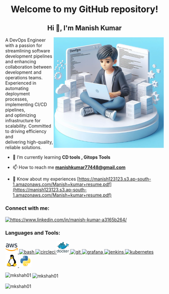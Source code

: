 <h1 align="center"> <b>Welcome to my GitHub repository!</b></h1>
<h2 align="center"><strong>Hi 👋, I'm Manish Kumar</strong></h2>

<img align="right" alt="Coder GIF" height=350 width=350 src="https://github.com/MKshah01/Mkshah01/blob/main/devops%20img.jpeg" />
<p align="left"> A DevOps Engineer with a passion for streamlining software development pipelines</br>  and enhancing collaboration between development and operations teams.</br>  Experienced in automating deployment processes, implementing CI/CD pipelines, </br> and optimizing infrastructure for scalability. Committed to driving efficiency and </br> delivering high-quality, reliable solutions. </p>


- 🌱 I’m currently learning **CD tools , Gitops Tools**

- 📫 How to reach me **manishkumar77448@gmail.com**

- 📄 Know about my experiences [https://manish123123.s3.ap-south-1.amazonaws.com/Manish+kumar+resume.pdf](https://manish123123.s3.ap-south-1.amazonaws.com/Manish+kumar+resume.pdf)

<h3 align="left">Connect with me:</h3>
<p align="left">
<a href="https://linkedin.com/in/https://www.linkedin.com/in/manish-kumar-a3165b264/" target="blank"><img align="center" src="https://raw.githubusercontent.com/rahuldkjain/github-profile-readme-generator/master/src/images/icons/Social/linked-in-alt.svg" alt="https://www.linkedin.com/in/manish-kumar-a3165b264/" height="30" width="40" /></a>
</p>

<h3 align="left">Languages and Tools:</h3>
<p align="left"> <a href="https://aws.amazon.com" target="_blank" rel="noreferrer"> <img src="https://raw.githubusercontent.com/devicons/devicon/master/icons/amazonwebservices/amazonwebservices-original-wordmark.svg" alt="aws" width="40" height="40"/> </a> <a href="https://www.gnu.org/software/bash/" target="_blank" rel="noreferrer"> <img src="https://www.vectorlogo.zone/logos/gnu_bash/gnu_bash-icon.svg" alt="bash" width="40" height="40"/> </a> <a href="https://circleci.com" target="_blank" rel="noreferrer"> <img src="https://www.vectorlogo.zone/logos/circleci/circleci-icon.svg" alt="circleci" width="40" height="40"/> </a> <a href="https://www.docker.com/" target="_blank" rel="noreferrer"> <img src="https://raw.githubusercontent.com/devicons/devicon/master/icons/docker/docker-original-wordmark.svg" alt="docker" width="40" height="40"/> </a> <a href="https://git-scm.com/" target="_blank" rel="noreferrer"> <img src="https://www.vectorlogo.zone/logos/git-scm/git-scm-icon.svg" alt="git" width="40" height="40"/> </a> <a href="https://grafana.com" target="_blank" rel="noreferrer"> <img src="https://www.vectorlogo.zone/logos/grafana/grafana-icon.svg" alt="grafana" width="40" height="40"/> </a> <a href="https://www.jenkins.io" target="_blank" rel="noreferrer"> <img src="https://www.vectorlogo.zone/logos/jenkins/jenkins-icon.svg" alt="jenkins" width="40" height="40"/> </a> <a href="https://kubernetes.io" target="_blank" rel="noreferrer"> <img src="https://www.vectorlogo.zone/logos/kubernetes/kubernetes-icon.svg" alt="kubernetes" width="40" height="40"/> </a> <a href="https://www.linux.org/" target="_blank" rel="noreferrer"> <img src="https://raw.githubusercontent.com/devicons/devicon/master/icons/linux/linux-original.svg" alt="linux" width="40" height="40"/> </a> <a href="https://www.python.org" target="_blank" rel="noreferrer"> <img src="https://raw.githubusercontent.com/devicons/devicon/master/icons/python/python-original.svg" alt="python" width="40" height="40"/> </a> </p>

<p><img align="left" src="https://github-readme-stats.vercel.app/api/top-langs?username=mkshah01&show_icons=true&locale=en&layout=compact" alt="mkshah01" /></p>

<p>&nbsp;<img align="center" src="https://github-readme-stats.vercel.app/api?username=mkshah01&show_icons=true&locale=en" alt="mkshah01" /></p>

<p><img align="center" src="https://github-readme-streak-stats.herokuapp.com/?user=mkshah01&" alt="mkshah01" /></p>

